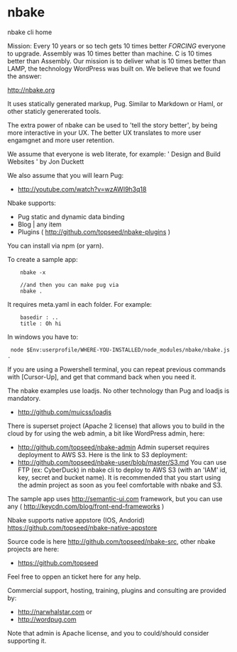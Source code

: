 # nbake
nbake cli home

Mission: Every 10 years or so tech gets 10 times better *FORCING* everyone to upgrade. Assembly was 10 times better than machine. C is 10 times better than Assembly. Our mission is to deliver what is 10 times better than LAMP, the technology WordPress was built on. We believe that we found the answer:

http://nbake.org

It uses statically generated markup, Pug.
Similar to Markdown or Haml, or other staticly genererated tools.

The extra power of nbake can be used to 'tell the story better', by being more interactive in your UX. The better UX translates to more user engamgnet and more user retention.

We assume that everyone is web literate, for example:
' Design and Build Websites ' by Jon Duckett

We also assume that you will learn Pug:

- http://youtube.com/watch?v=wzAWI9h3q18


Nbake supports:
- Pug static and dynamic data binding
- Blog | any item
- Plugins ( http://github.com/topseed/nbake-plugins )

You can install via npm (or yarn).

To create a sample app:

		nbake -x

		//and then you can make pug via
		nbake .

It requires meta.yaml in each folder. For example:

		basedir : ..
		title : Oh hi


In windows you have to:

	 node $Env:userprofile/WHERE-YOU-INSTALLED/node_modules/nbake/nbake.js .

If you are using a Powershell terminal, you can repeat previous commands with [Cursor-Up], and get that command back when you need it.

The nbake examples use loadjs. No other technology than Pug and loadjs is mandatory.

- http://github.com/muicss/loadjs


There is superset project (Apache 2 license) that allows you to build in the cloud by for using the web admin, a bit like WordPress admin, here:
 - http://github.com/topseed/nbake-admin
Admin superset requires deployment to AWS S3. Here is the link to S3 deployment:
- http://github.com/topseed/nbake-user/blob/master/S3.md
You can use FTP (ex: CyberDuck) in nbake cli to deploy to AWS S3 (with an 'IAM' id, key, secret and bucket name).
It is recommended that you start using the admin project as soon as you feel comfortable with nbake and S3.

The sample app uses http://semantic-ui.com framework, but you can use any ( http://keycdn.com/blog/front-end-frameworks )


Nbake supports native appstore (IOS, Andorid) https://github.com/topseed/nbake-native-appstore


Source code is here http://github.com/topseed/nbake-src, other nbake projects are here:
- https://github.com/topseed

Feel free to oppen an ticket here for any help.

Commercial support, hosting, training, plugins and consulting are provided by:
- http://narwhalstar.com
or
- http://wordpug.com

Note that admin is Apache license, and you to could/should consider supporting it.
